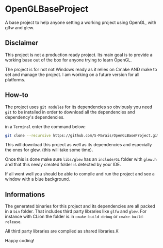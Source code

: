 # OpenGLBaseProject
A base project to help anyone setting a working project using OpenGL, with glfw and glew.

## Disclaimer
This project is not a production ready project. Its main goal is to provide a working base out of the box for anyone trying to learn OpenGL.

The project is for not not Windows ready as it relies on Cmake AND make to set and manage the project.
I am working on a future version for all platforms.

## How-to
The project uses `git modules` for its dependencies so obviously you need `git` to be installed in order to download 
all the dependencies and dependency's dependencies.

in a `Terminal` enter the command below:
```bash
git clone --recursive https://github.com/S-Marais/OpenGLBaseProject.git OpenGLBaseProject
```
This will download this project as well as its dependencies and especially the ones for glew. (this will take some time).

Once this is done make sure `libs/glew` has an `include/GL` folder with `glew.h` and that this newly created folder is 
detected by your IDE.

If all went well you should be able to compile and run the project and see a window with a blue background.

## Informations
The generated binaries for this project and its dependencies are all packed in a `bin` folder. That includes third party
libraries like `glfw` and `glew`. For instance with CLion the folder is in `cmake-build-debug` or `cmake-build-release`.

All third party libraries are compiled as shared libraries.K

Happy coding!

